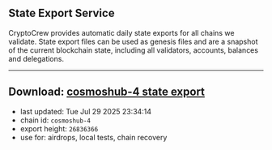 ## State Export Service
CryptoCrew provides automatic daily state exports for all chains we validate. State export files can be used as genesis files and are a snapshot of the current blockchain state, including all validators, accounts, balances and delegations.

---
**Download: [cosmoshub-4 state export](https://dl-eu2.ccvalidators.com/SERVICE/cosmoshub/cosmoshub-4_export_26836366.json)**
---

- last updated: Tue Jul 29 2025 23:34:14
- chain id: `cosmoshub-4`
- export height: `26836366`
- use for: airdrops, local tests, chain recovery
